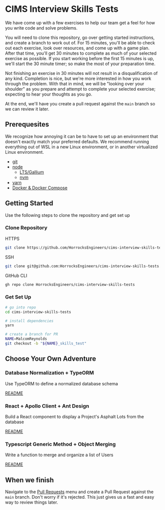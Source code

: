 # CIMS Interview Skills Tests

We have come up with a few exercises to help our team get a feel for how you write code and solve problems.

You will need to clone this repository, go over getting started instructions, and create a branch to work out of. For 15 minutes, you'll be able to check out each exercise, look over resources, and come up with a game plan. After that time, you'll get 30 minutes to complete as much of your selected exercise as possible. If you start working before the first 15 minutes is up, we'll start the 30 minute timer; so make the most of your preparation time.

Not finishing an exercise in 30 minutes will not result in a disqualification of any kind. Completion is nice, but we're more interested in how you work through the problem. With that in mind, we will be "looking over your shoulder" as you prepare and attempt to complete your selected exercise; expecting to hear your thoughts as you go.

At the end, we'll have you create a pull request against the `main` branch so we can review it later.

## Prerequesites

We recognize how annoying it can be to have to set up an environment that doesn't exactly match your preferred defaults. We recommend running everything out of WSL in a new Linux environment, or in another virtualized Linux environment.

- [git](https://git-scm.com/downloads)
- [node](https://nodejs.org)
  - [LTS/Gallium](https://nodejs.org/download/release/v16.20.0/)
  - [nvm](https://github.com/nvm-sh/nvm?tab=readme-ov-file#installing-and-updating)
- [yarn](https://yarnpkg.com/getting-started/install)
- [Docker & Docker Compose](https://docs.docker.com/get-docker)

## Getting Started

Use the following steps to clone the repository and get set up

### Clone Repository

HTTPS

```bash
git clone https://github.com/HorrocksEngineers/cims-interview-skills-tests.git
```

SSH

```bash
git clone git@github.com:HorrocksEngineers/cims-interview-skills-tests.git
```

GitHub CLI

```bash
gh repo clone HorrocksEngineers/cims-interview-skills-tests
```

### Get Set Up

```bash
# go into repo
cd cims-interview-skills-tests

# install dependencies
yarn

# create a branch for PR
NAME=MalcomReynolds
git checkout -b "${NAME}_skills_test"
```

## Choose Your Own Adventure

### Database Normalization + TypeORM

Use TypeORM to define a normalized database schema

[README](/database-normalization-typeorm/README.md#background)

### React + Apollo Client + Ant Design

Build a React component to display a Project's Asphalt Lots from the database

[README](/react-apollo-ant/README.md#background)

### Typescript Generic Method + Object Merging

Write a function to merge and organize a list of Users

[README](/generic-object-merging/README.md#background)

## When we finish

Navigate to the [Pull Requests](https://github.com/HorrocksEngineers/cims-interview-skills-tests/pulls) menu and create a Pull Request against the `main` branch. Don't worry if it's rejected. This just gives us a fast and easy way to review things later.

